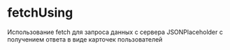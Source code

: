 # fetchUsing

Использование fetch для запроса данных с сервера JSONPlaceholder с получением ответа в виде карточек пользователей
